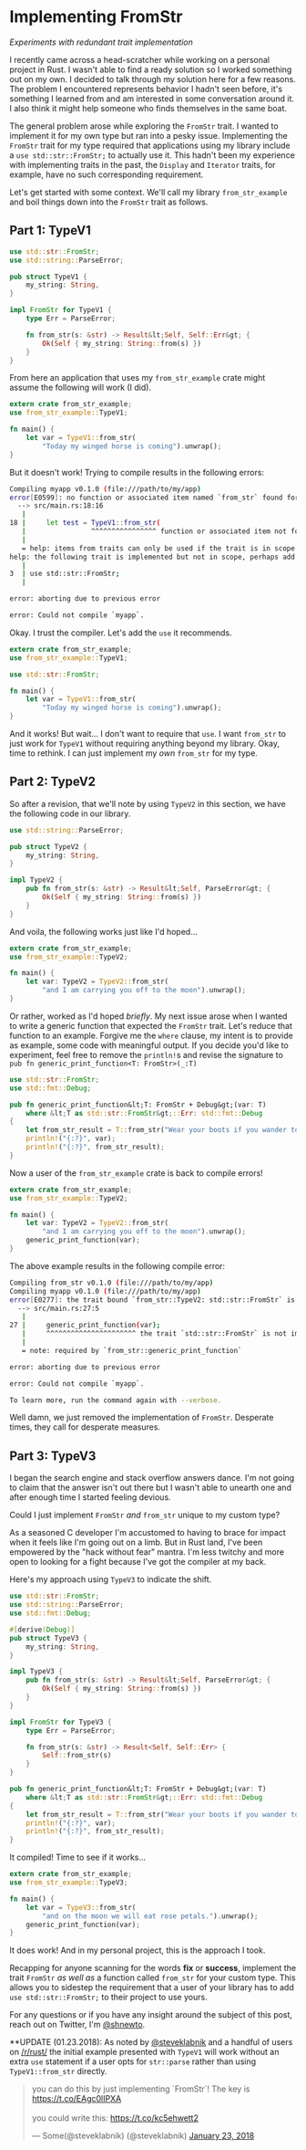# Implementing FromStr
_Experiments with redundant trait implementation_

I recently came across a head-scratcher while working on a personal project
in Rust. I wasn't able to find a ready solution so I worked
something out on my own. I decided to talk through my solution here for a few
reasons. The problem I encountered represents behavior I hadn't seen before,
it's something I learned from and am interested in some conversation around it.
I also think it might help someone who finds themselves in the same boat.

The general problem arose while exploring the `FromStr` trait. I wanted to
implement it for my own type but ran into a pesky issue. Implementing the
`FromStr` trait for my type required that applications using my library include
a `use std::str::FromStr;` to actually use it. This hadn't been my experience
with implementing traits in the past, the `Display` and  `Iterator` traits,
for example, have no such corresponding requirement.

Let's get started with some context. We'll call my library `from_str_example`
and boil things down into the `FromStr` trait as follows.

## Part 1: TypeV1

```rust
use std::str::FromStr;
use std::string::ParseError;

pub struct TypeV1 {
    my_string: String,
}

impl FromStr for TypeV1 {
    type Err = ParseError;

    fn from_str(s: &str) -> Result&lt;Self, Self::Err&gt; {
        Ok(Self { my_string: String::from(s) })
    }
}
```

From here an application that uses my `from_str_example` crate might assume
the following will work (I did).

```rust
extern crate from_str_example;
use from_str_example::TypeV1;

fn main() {
    let var = TypeV1::from_str(
        "Today my winged horse is coming").unwrap();
}
```

But it doesn't work! Trying to compile results in the following errors:

```bash
Compiling myapp v0.1.0 (file:///path/to/my/app)
error[E0599]: no function or associated item named `from_str` found for type `from_str::TypeV1` in the current scope
  --> src/main.rs:18:16
   |
18 |     let test = TypeV1::from_str(
   |                ^^^^^^^^^^^^^^^^ function or associated item not found in `from_str::TypeV1`
   |
   = help: items from traits can only be used if the trait is in scope
help: the following trait is implemented but not in scope, perhaps add a `use` for it:
   |
3  | use std::str::FromStr;
   |

error: aborting due to previous error

error: Could not compile `myapp`.
```

Okay. I trust the compiler. Let's add the `use` it recommends.

```rust
extern crate from_str_example;
use from_str_example::TypeV1;

use std::str::FromStr;

fn main() {
    let var = TypeV1::from_str(
        "Today my winged horse is coming").unwrap();
}
```

And it works! But wait... I don't want to require that `use`. I want `from_str`
to just work for `TypeV1` without requiring anything beyond my library. Okay,
time to rethink. I can just implement my _own_ `from_str` for my type.

## Part 2: TypeV2

So after a revision, that we'll note by using `TypeV2` in this section, we have
the following code in our library.

```rust
use std::string::ParseError;

pub struct TypeV2 {
    my_string: String,
}

impl TypeV2 {
    pub fn from_str(s: &str) -> Result&lt;Self, ParseError&gt; {
        Ok(Self { my_string: String::from(s) })
    }
}
```

And voila, the following works just like I'd hoped...

```rust
extern crate from_str_example;
use from_str_example::TypeV2;

fn main() {
    let var: TypeV2 = TypeV2::from_str(
        "and I am carrying you off to the moon").unwrap();
}
```

Or rather, worked as I'd hoped _briefly_. My next issue arose when I wanted
to write a generic function that expected the `FromStr` trait. Let's reduce
that function to an example. Forgive me the `where` clause, my intent is to
provide as example, some code with meaningful output. If you decide you'd like
to experiment, feel free to remove the `println!`s and revise the
signature to `pub fn generic_print_function<T: FromStr>(_:T)`

```rust
use std::str::FromStr;
use std::fmt::Debug;

pub fn generic_print_function&lt;T: FromStr + Debug&gt;(var: T)
    where &lt;T as std::str::FromStr&gt;::Err: std::fmt::Debug
{
    let from_str_result = T::from_str("Wear your boots if you wander today");
    println!("{:?}", var);
    println!("{:?}", from_str_result);
}
```

Now a user of the `from_str_example` crate is back to compile errors!

```rust
extern crate from_str_example;
use from_str_example::TypeV2;

fn main() {
    let var: TypeV2 = TypeV2::from_str(
        "and I am carrying you off to the moon").unwrap();
    generic_print_function(var);
}
```

The above example results in the following compile error:

```bash
Compiling from_str v0.1.0 (file:///path/to/my/app)
Compiling myapp v0.1.0 (file:///path/to/my/app)
error[E0277]: the trait bound `from_str::TypeV2: std::str::FromStr` is not satisfied
  --> src/main.rs:27:5
   |
27 |     generic_print_function(var);
   |     ^^^^^^^^^^^^^^^^^^^^^^ the trait `std::str::FromStr` is not implemented for `from_str::TypeV2`
   |
   = note: required by `from_str::generic_print_function`

error: aborting due to previous error

error: Could not compile `myapp`.

To learn more, run the command again with --verbose.
```

Well damn, we just removed the implementation of `FromStr`. Desperate times,
they call for desperate measures.

## Part 3: TypeV3

I began the search engine and stack overflow answers dance. I'm not going to
claim that the answer isn't out there but I wasn't able to unearth one and
after enough time I started feeling devious.

Could I just implement `FromStr` _and_ `from_str` unique to my custom type?

As a seasoned C developer I'm accustomed to having to brace for impact when
it feels like I'm going out on a limb. But in Rust land, I've been
empowered by the "hack without fear" mantra. I'm less twitchy and more open to
looking for a fight because I've got the compiler at my back.

Here's my approach using `TypeV3` to indicate the shift.

```rust
use std::str::FromStr;
use std::string::ParseError;
use std::fmt::Debug;

#[derive(Debug)]
pub struct TypeV3 {
    my_string: String,
}

impl TypeV3 {
    pub fn from_str(s: &str) -> Result&lt;Self, ParseError&gt; {
        Ok(Self { my_string: String::from(s) })
    }
}

impl FromStr for TypeV3 {
    type Err = ParseError;

    fn from_str(s: &str) -> Result<Self, Self::Err> {
        Self::from_str(s)
    }
}

pub fn generic_print_function&lt;T: FromStr + Debug&gt;(var: T)
    where &lt;T as std::str::FromStr&gt;::Err: std::fmt::Debug
{
    let from_str_result = T::from_str("Wear your boots if you wander today");
    println!("{:?}", var);
    println!("{:?}", from_str_result);
}
```

It compiled! Time to see if it works...

```rust
extern crate from_str_example;
use from_str_example::TypeV3;

fn main() {
    let var = TypeV3::from_str(
        "and on the moon we will eat rose petals.").unwrap();
    generic_print_function(var);
}
```

It does work! And in my personal project, this is the approach I took.


Recapping for anyone scanning for the words __fix__ or __success__, implement
the trait `FromStr` _as well as_ a function called `from_str` for your custom
type. This allows you to sidestep the requirement
that a user of your library has to add `use std::str::FromStr;` to their project
to use yours.


For any questions or if you have any insight around the subject of this post,
reach out on Twitter, I'm [@shnewto](https://twitter.com/shnewto).

**UPDATE (01.23.2018):
As noted by [@steveklabnik](https://twitter.com/steveklabnik/status/955877476370206721)
and a handful of users on [/r/rust/](https://www.reddit.com/r/rust/comments/7sgj0a/implementing_fromstr/) the
initial example presented with `TypeV1` will work without an extra `use` statement if
a user opts for `str::parse` rather than using `TypeV1::from_str` directly.

<blockquote class="twitter-tweet" data-conversation="none" data-lang="en"><p lang="en" dir="ltr">you can do this by just implementing `FromStr`! The key is <a href="https://t.co/EAgc0lIPXA">https://t.co/EAgc0lIPXA</a><br><br>you could write this: <a href="https://t.co/kc5ehwett2">https://t.co/kc5ehwett2</a></p>&mdash; Some(@steveklabnik) (@steveklabnik) <a href="https://twitter.com/steveklabnik/status/955877476370206721?ref_src=twsrc%5Etfw">January 23, 2018</a></blockquote>
<script async src="https://platform.twitter.com/widgets.js" charset="utf-8"></script>
